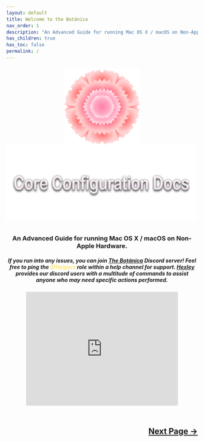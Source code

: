 ```yaml
---
layout: default
title: Welcome to the Botánica
nav_order: 1
description: "An Advanced Guide for running Mac OS X / macOS on Non-Apple Hardware."
has_children: true
has_toc: false
permalink: /
---
```


<style>
  .alignment_img {
    position: relative;
    top: +7px;
    left: 0px;
  }

  .alignment_img_alt {
    position: relative;
    bottom: +10px;
    left: -2px;
  }

  .tagline {
      text-align: center;
      top: -65px;
  }

  .welcome-text {
      text-align: center;
      top: -20px;
  }

  .help-text {
      text-align: center;
      top: -50px;
  }

  .requirements {
      text-align: center;
      top: -35px;
  }

  .support {
      text-align: center;
      top: -20px;
  }

  .next-button-container {
      text-align: right;
    }

  .next-button {
      top: 0px;
      bottom: 0px;
      left: 0px;
      right: 0px;
  }
</style>

<p align="center">
  <img src="./assets/Carnations_logo_1000px.png" alt="A Carnation drawn by Cerbis for Carnations Botanica. It features a 2D Vector styled Pinkish Carnation with gradients between the petals." width="40%" height="40%" class="alignment_img">
</p>

<p align="center">
  <img width="650" height="200" src="./assets/Header-Title.png" alt="Core Configuration Docs" class="alignment_img_alt">
</p>

<h3 class="tagline">An Advanced Guide for running Mac OS X / macOS on Non-Apple Hardware.</h3>
<h5 class="help-text">If you run into any issues, you can join <a href="https://discord.gg/eDptbT9NcV">The Botánica</a> Discord server! Feel free to ping the <span style="color: #ffe875;">@Helpers</span> role within a help channel for support. <a href="https://github.com/royalgraphx/Hexley">Hexley</a> provides our discord users with a multitude of commands to assist anyone who may need specific actions performed.</h5>
<div style="display: flex; justify-content: center; align-items: center;">
    <iframe src="https://discord.com/widget?id=1256314323240882236&theme=dark" width="400" height="300" allowtransparency="true" frameborder="0" sandbox="allow-popups allow-popups-to-escape-sandbox allow-same-origin allow-scripts"></iframe>
</div>

<h2 align="center">
  <br>
  <div class="next-button-container">
  <a class="next-button" href="docs/01-WelcomeArea/01-About.html">Next Page &rarr;</a>
  </div>
  <br>
</h2>
